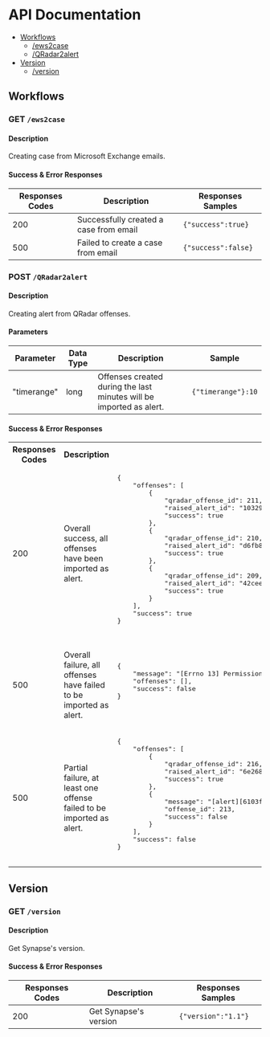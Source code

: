 # API Documentation

+ [Workflows](#workflows)
    + [/ews2case](#get-ews2case)
    + [/QRadar2alert](#post-qradar2alert)
+ [Version](#version)
    + [/version](#get-version)

## Workflows

### GET ```/ews2case```

#### Description

Creating case from Microsoft Exchange emails.

#### Success & Error Responses

| Responses Codes | Description | Responses Samples |
| --------------- | ----------- | ----------------- |
| 200             | Successfully created a case from email | ```{"success":true}``` |
| 500             | Failed to create a case from email     | ```{"success":false}``` |

### POST ```/QRadar2alert```

#### Description

Creating alert from QRadar offenses.

#### Parameters


| Parameter | Data Type | Description | Sample |
| --------------- | ----------- | ----------------- | ----------------- |
| "timerange"     | long        | Offenses created during the last <timerange> minutes will be imported as alert. | ```{"timerange"}:10``` |

#### Success & Error Responses


<table>
  <tr>
  <th>
    Responses Codes
  </th>
  <th>
    Description
  </th>
  <th>
    Responses Samples
  </th>
  </tr>
  
  <tr>
  <td>
    <p>
      200
    </p>
  </td>
  
  <td>
    <p>
      Overall success, all offenses have been imported as alert.
    </p>
  </td>
  
  <td>
    <pre>
{
    "offenses": [
        {
            "qradar_offense_id": 211,
            "raised_alert_id": "10329654dfbfbb49095c286db78604f0",
            "success": true
        },
        {
            "qradar_offense_id": 210,
            "raised_alert_id": "d6fb8965494eeff6fc04c0d07fb8d0ca",
            "success": true
        },
        {
            "qradar_offense_id": 209,
            "raised_alert_id": "42cee5a001675a519ee673b6a979e5a1",
            "success": true
        }
    ],
    "success": true
}
    </pre>
  </td>
  </tr>

  <tr>
  <td>
    <p>
      500
    </p>
  </td>
  
  <td>
    <p>
      Overall failure, all offenses have failed to be imported as alert.
    </p>
  </td>
  
  <td>
    <pre>
{
    "message": "[Errno 13] Permission denied: Failed to create alert from offense",
    "offenses": [],
    "success": false
}
    </pre>
  </td>
  </tr>

  <tr>
  <td>
    <p>
      500
    </p>
  </td>
  
  <td>
    <p>
      Partial failure, at least one offense failed to be imported as alert.
    </p>
  </td>
  
  <td>
    <pre>
{
    "offenses": [
        {
            "qradar_offense_id": 216,
            "raised_alert_id": "6e268713800b14793078a9930adcb89c",
            "success": true
        },
        {
            "message": "[alert][6103f34c02118f401983f69aef718927]: version conflict, document already exists (current version [1])",
            "offense_id": 213,
            "success": false
        }
    ],
    "success": false
}
    </pre>
  </td>
  </tr>
</table>

## Version

### GET ```/version```

#### Description

Get Synapse's version.


#### Success & Error Responses

| Responses Codes | Description | Responses Samples |
| --------------- | ----------- | ----------------- |
| 200             | Get Synapse's version | ```{"version":"1.1"}``` |
